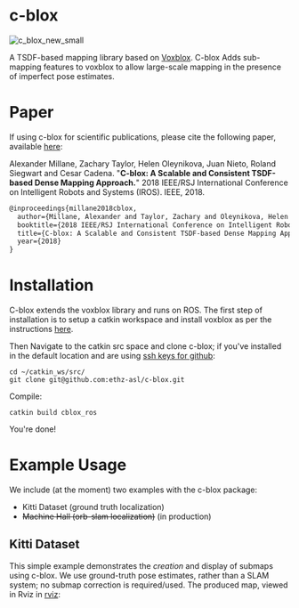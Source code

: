 # c-blox
![c_blox_new_small](https://user-images.githubusercontent.com/671701/55418812-b94de280-5573-11e9-9574-c83660fe3354.png)

A TSDF-based mapping library based on [Voxblox](https://github.com/ethz-asl/voxblox). C-blox Adds sub-mapping features to voxblox to allow large-scale mapping in the presence of imperfect pose estimates.

# Paper

If using c-blox for scientific publications, please cite the following paper, available [here](https://arxiv.org/abs/1710.07242):

Alexander Millane, Zachary Taylor, Helen Oleynikova, Juan Nieto, Roland Siegwart and Cesar Cadena. "**C-blox: A Scalable and Consistent TSDF-based Dense Mapping Approach.**" 2018 IEEE/RSJ International Conference on Intelligent Robots and Systems (IROS). IEEE, 2018.

```latex
@inproceedings{millane2018cblox,
  author={Millane, Alexander and Taylor, Zachary and Oleynikova, Helen and Nieto, Juan and Siegwart, Roland and Cadena, C{\'e}sar},
  booktitle={2018 IEEE/RSJ International Conference on Intelligent Robots and Systems (IROS)},
  title={C-blox: A Scalable and Consistent TSDF-based Dense Mapping Approach},
  year={2018}
}
```

# Installation

C-blox extends the voxblox library and runs on ROS. The first step of installation is to setup a catkin workspace and install voxblox as per the instructions [here](https://voxblox.readthedocs.io/en/latest/pages/Installation.html).

Then Navigate to the catkin src space and clone c-blox; if you've installed in the default location and are using [ssh keys for github](https://help.github.com/en/articles/connecting-to-github-with-ssh):
```
cd ~/catkin_ws/src/
git clone git@github.com:ethz-asl/c-blox.git
```
Compile:
```
catkin build cblox_ros
```
You're done!

# Example Usage

We include (at the moment) two examples with the c-blox package:
* Kitti Dataset (ground truth localization)
* ~~Machine Hall (orb-slam localization)~~ (in production)

## Kitti Dataset

This simple example demonstrates the *creation* and display of submaps using c-blox. We use ground-truth pose estimates, rather than a SLAM system; no submap correction is required/used. The produced map, viewed in Rviz in [rviz](http://wiki.ros.org/rviz):

